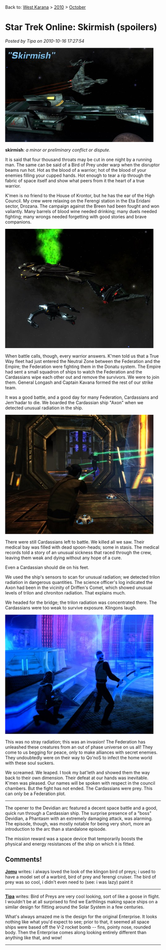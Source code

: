 Back to: [West Karana](/posts/westkarana.md) > [2010](/posts/2010/westkarana.md) > [October](./westkarana.md)
# Star Trek Online: Skirmish (spoilers)

*Posted by Tipa on 2010-10-16 17:27:54*

[![](../../../uploads/2010/10/GameClient-2010-10-16-14-50-16-71-480x303.jpg "Skirmish")](../../../uploads/2010/10/GameClient-2010-10-16-14-50-16-71.jpg)

**skirmish**: *a minor or preliminary conflict or dispute.*

It is said that four thousand throats may be cut in one night by a running man. The same can be said of a Bird of Prey under warp when the disruptor beams run hot. Hot as the blood of a warrior; hot of the blood of your enemies filling your cupped hands. Hot enough to tear a rip through the fabric of space itself and show what peers from it the heart of a true warrior.


K'men is no friend to the House of Krontor, but he has the ear of the High Council. My crew were relaxing on the Ferengi station in the Eta Eridani sector, Drozana. The campaign against the Breen had been fought and won valiantly. Many barrels of blood wine needed drinking; many duels needed fighting; many wrongs needed forgetting with good stories and brave companions.

[![](../../../uploads/2010/10/GameClient-2010-10-16-14-59-29-13-480x384.jpg "The Axon")](../../../uploads/2010/10/GameClient-2010-10-16-14-59-29-13.jpg)

When battle calls, though, every warrior answers. K'men told us that a True Way fleet had just entered the Neutral Zone between the Federation and the Empire; the Federation were fighting them in the Donatu system. The Empire had sent a small squadron of ships to watch the Federation and the Cardassians wipe each other out and remove the survivors. We were to join them. General Longash and Captain Kavana formed the rest of our strike team.

It was a good battle, and a good day for many Federation, Cardassians and Jem'hadar to die. We boarded the Cardassian ship "Axon" when we detected unusual radiation in the ship.

[![](../../../uploads/2010/10/GameClient-2010-10-16-15-03-07-41-480x384.jpg "Killing with the Cardassians")](../../../uploads/2010/10/GameClient-2010-10-16-15-03-07-41.jpg)

There were still Cardassians left to battle. We killed all we saw. Their medical bay was filled with dead spoon-heads; some in stasis. The medical records told a story of an unusual sickness that raced through the crew, leaving them weak and dying without any hope of a cure.

Even a Cardassian should die on his feet.

We used the ship's sensors to scan for unusual radiation; we detected trilon radiation in dangerous quantities. The science officer's log indicated the Axon had been in the vicinity of Driffen's Comet, which showed unusual levels of trilon and chroniton radiation. That explains much.

We headed for the bridge; the trilon radiation was concentrated there. The Cardassians were too weak to survive exposure. Klingons laugh.

[![](../../../uploads/2010/10/GameClient-2010-10-16-15-13-40-67-480x384.jpg "Devidians")](../../../uploads/2010/10/GameClient-2010-10-16-15-13-40-67.jpg)

This was no stray radiation; this was an invasion! The Federation has unleashed these creatures from an out of phase universe on us all! They come to us begging for peace, only to make alliances with secret enemies. They undoubtedly were on their way to Qo'noS to infect the home world with these soul suckers.

We screamed. We leaped. I took my bat'leth and showed them the way back to their own dimension. Their defeat at our hands was inevitable. K'men was pleased. Our names will be spoken with respect in the council chambers. But the fight has not ended. The Cardassians were prey. This can only be a Federation plot.

---

The opener to the Devidian arc featured a decent space battle and a good, quick run through a Cardassian ship. The surprise presence of a "boss" Devidian, a Phantasm with an extremely damaging attack, was alarming. The episode, though, was mostly notable for being very short, more an introduction to the arc than a standalone episode.

The mission reward was a space device that temporarily boosts the physical and energy resistances of the ship on which it is fitted.



## Comments!

**[Jomu](http://www.justonemoreunlock.blogspot.com)** writes: i always loved the look of the klingon bird of preys; i used to have a model set of a warbird, bird of prey and ferengi cruiser. The bird of prey was so cool, i didn't even need to (see: i was lazy) paint it

---

**[Tipa](https://chasingdings.com)** writes: Bird of Preys are very cool looking, sort of like a goose in flight. I wouldn't be at all surprised to find we Earthlings making space ships on a similar design for flitting around the Solar System in a few centuries.

What's always amazed me is the design for the original Enterprise. It looks nothing like what you'd expect to see; prior to that, it seemed all space ships were based off the V-2 rocket bomb -- fins, pointy nose, rounded body. Then the Enterprise comes along looking entirely different than anything like that, and wow!

---

